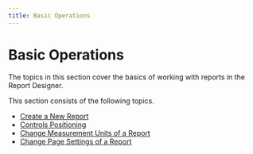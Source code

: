 ```yaml
---
title: Basic Operations
---
```

# Basic Operations
The topics in this section cover the basics of working with reports in the Report Designer.

This section consists of the following topics.
* [Create a New Report](basic-operations/create-a-new-report.md)
* [Controls Positioning](basic-operations/controls-positioning.md)
* [Change Measurement Units of a Report](basic-operations/change-measurement-units-of-a-report.md)
* [Change Page Settings of a Report](basic-operations/change-page-settings-of-a-report.md)